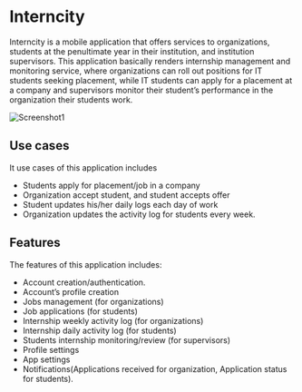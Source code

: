 # Interncity

<p>
Interncity is a mobile application that offers services to organizations, students at the penultimate year in their institution, and institution supervisors. This application basically renders internship management and monitoring service, where organizations can roll out positions for IT students seeking placement, while IT students can apply for a placement at a company and supervisors monitor their student’s performance in the organization their students work.
</p> <img src="./screenshots/splash.png" alt="Screenshot1"/>

## Use cases
It use cases of this application includes

- Students apply for placement/job in a company
- Organization accept student, and student accepts offer
- Student updates his/her daily logs each day of work
- Organization updates the activity log for students every week.

## Features
The features of this application includes:

- Account creation/authentication.
- Account’s profile creation
- Jobs management (for organizations)
- Job applications (for students)
- Internship weekly activity log (for organizations)
- Internship daily activity log (for students)
- Students internship monitoring/review (for supervisors)
- Profile settings
- App settings
- Notifications(Applications received for organization, Application status for students).
